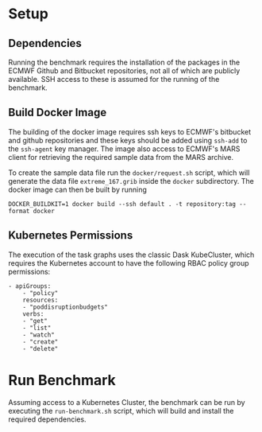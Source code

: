 # Setup 

## Dependencies 

Running the benchmark requires the installation of the packages in the ECMWF Github and Bitbucket repositories, not all of which are publicly available. SSH access to these is assumed for the running of the benchmark.

## Build Docker Image

The building of the docker image requires ssh keys to ECMWF's bitbucket and github repositories and these keys should be added using `ssh-add` to the `ssh-agent` key manager. The image also access to ECMWF's MARS client for retrieving the required sample data from the MARS archive. 

To create the sample data file run the `docker/request.sh` script, which will generate the data file `extreme_167.grib` inside the `docker` subdirectory. The docker image can then be built by running 
```
DOCKER_BUILDKIT=1 docker build --ssh default . -t repository:tag --format docker
```

## Kubernetes Permissions

The execution of the task graphs uses the classic Dask KubeCluster, which requires the Kubernetes account to have the following RBAC policy group permissions:
```
- apiGroups:  
    - "policy"  
    resources:  
    - "poddisruptionbudgets"  
    verbs:  
    - "get"
    - "list"
    - "watch"
    - "create"
    - "delete"
```

# Run Benchmark

Assuming access to a Kubernetes Cluster, the benchmark can be run by executing the `run-benchmark.sh` script, which will build and install the required dependencies.

